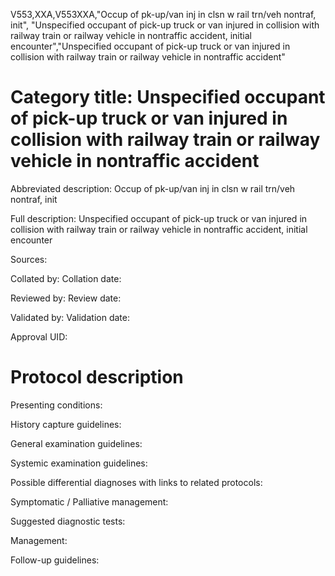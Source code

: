 V553,XXA,V553XXA,"Occup of pk-up/van inj in clsn w rail trn/veh nontraf, init", "Unspecified occupant of pick-up truck or van injured in collision with railway train or railway vehicle in nontraffic accident, initial encounter","Unspecified occupant of pick-up truck or van injured in collision with railway train or railway vehicle in nontraffic accident"
# Category title: Unspecified occupant of pick-up truck or van injured in collision with railway train or railway vehicle in nontraffic accident

Abbreviated description: Occup of pk-up/van inj in clsn w rail trn/veh nontraf, init

Full description: Unspecified occupant of pick-up truck or van injured in collision with railway train or railway vehicle in nontraffic accident, initial encounter

Sources:

Collated by:
Collation date:

Reviewed by:
Review date:

Validated by:
Validation date:

Approval UID:

# Protocol description

Presenting conditions:

History capture guidelines:

General examination guidelines:

Systemic examination guidelines:

Possible differential diagnoses with links to related protocols:

Symptomatic / Palliative management:

Suggested diagnostic tests:

Management:

Follow-up guidelines:
